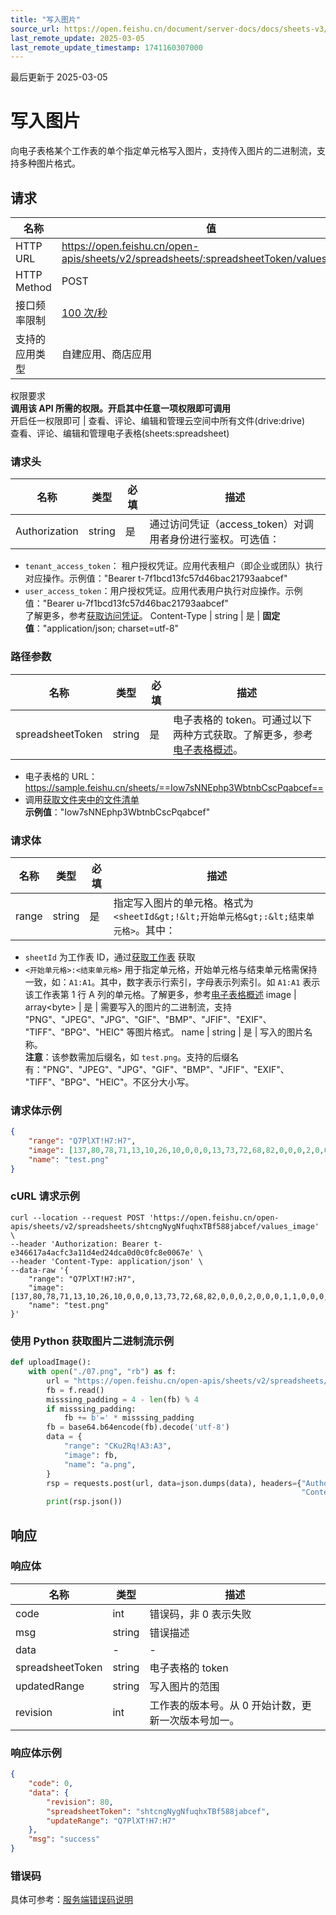 ```yaml
---
title: "写入图片"
source_url: https://open.feishu.cn/document/server-docs/docs/sheets-v3/data-operation/write-images
last_remote_update: 2025-03-05
last_remote_update_timestamp: 1741160307000
---
```

最后更新于 2025-03-05

# 写入图片

向电子表格某个工作表的单个指定单元格写入图片，支持传入图片的二进制流，支持多种图片格式。

## 请求
名称 | 值
---|---
HTTP URL | https://open.feishu.cn/open-apis/sheets/v2/spreadsheets/:spreadsheetToken/values_image
HTTP Method | POST
接口频率限制 | [100 次/秒](https://open.feishu.cn/document/ukTMukTMukTM/uUzN04SN3QjL1cDN)
支持的应用类型 | 自建应用、商店应用
权限要求  
 **调用该 API 所需的权限。开启其中任意一项权限即可调用**  
开启任一权限即可 | 查看、评论、编辑和管理云空间中所有文件(drive:drive)  
查看、评论、编辑和管理电子表格(sheets:spreadsheet)

### 请求头

名称 | 类型 | 必填 | 描述
--- | --- | --- | ---
Authorization | string | 是 | 通过访问凭证（access_token）对调用者身份进行鉴权。可选值：  
- `tenant_access_token`：        租户授权凭证。应用代表租户（即企业或团队）执行对应操作。示例值："Bearer t-7f1bcd13fc57d46bac21793aabcef"  
- `user_access_token`：用户授权凭证。应用代表用户执行对应操作。示例值："Bearer u-7f1bcd13fc57d46bac21793aabcef"  
了解更多，参考[获取访问凭证](https://open.feishu.cn/document/ukTMukTMukTM/uMTNz4yM1MjLzUzM)。
Content-Type | string | 是 | **固定值**："application/json; charset=utf-8"

### 路径参数

名称 | 类型 | 必填 | 描述
--- | --- | --- | ---
spreadsheetToken | string | 是 | 电子表格的 token。可通过以下两种方式获取。了解更多，参考[电子表格概述](https://open.feishu.cn/document/ukTMukTMukTM/uATMzUjLwEzM14CMxMTN/overview)。  
- 电子表格的 URL：https://sample.feishu.cn/sheets/==Iow7sNNEphp3WbtnbCscPqabcef==  
- 调用[获取文件夹中的文件清单](https://open.feishu.cn/document/uAjLw4CM/ukTMukTMukTM/reference/drive-v1/file/list)  
**示例值**："Iow7sNNEphp3WbtnbCscPqabcef"

### 请求体

名称 | 类型 | 必填 | 描述
--- | --- | --- | ---
range | string | 是 | 指定写入图片的单元格。格式为`<sheetId&gt;!&lt;开始单元格&gt;:&lt;结束单元格>`。其中：  
- `sheetId` 为工作表 ID，通过[获取工作表](https://open.feishu.cn/document/ukTMukTMukTM/uUDN04SN0QjL1QDN/sheets-v3/spreadsheet-sheet/query) 获取  
- `<开始单元格>:<结束单元格>` 用于指定单元格，开始单元格与结束单元格需保持一致，如：`A1:A1`。其中，数字表示行索引，字母表示列索引。如 `A1:A1` 表示该工作表第 1 行 A 列的单元格。了解更多，参考[电子表格概述](https://open.feishu.cn/document/ukTMukTMukTM/uATMzUjLwEzM14CMxMTN/overview)
image | array&lt;byte&gt; | 是 | 需要写入的图片的二进制流，支持 "PNG"、"JPEG"、"JPG"、"GIF"、"BMP"、"JFIF"、"EXIF"、 "TIFF"、"BPG"、"HEIC" 等图片格式。
name | string | 是 | 写入的图片名称。  
**注意**：该参数需加后缀名，如 `test.png`。支持的后缀名有："PNG"、"JPEG"、"JPG"、"GIF"、"BMP"、"JFIF"、"EXIF"、 "TIFF"、"BPG"、"HEIC"。不区分大小写。

### 请求体示例
```json
{ 
    "range": "Q7PlXT!H7:H7", 
    "image": [137,80,78,71,13,10,26,10,0,0,0,13,73,72,68,82,0,0,0,2,0,0,0,1,1,0,0,0,0,220,89,66,39,0,0,0,2,116,82,78,83,0,0,118,147,205,56,0,0,0,10,73,68,65,84,8,215,99,104,0,0,0,130,0,129,221,67,106,244,0,0,0,0,73,69,78,68,174,66,96,130],
    "name": "test.png"
}
```
### cURL 请求示例
```
curl --location --request POST 'https://open.feishu.cn/open-apis/sheets/v2/spreadsheets/shtcngNygNfuqhxTBf588jabcef/values_image' \
--header 'Authorization: Bearer t-e346617a4acfc3a11d4ed24dca0d0c0fc8e0067e' \
--header 'Content-Type: application/json' \
--data-raw '{ 
    "range": "Q7PlXT!H7:H7",
    "image": [137,80,78,71,13,10,26,10,0,0,0,13,73,72,68,82,0,0,0,2,0,0,0,1,1,0,0,0,0,220,89,66,39,0,0,0,2,116,82,78,83,0,0,118,147,205,56,0,0,0,10,73,68,65,84,8,215,99,104,0,0,0,130,0,129,221,67,106,244,0,0,0,0,73,69,78,68,174,66,96,130],
    "name": "test.png"
}'
```

### 使用 Python 获取图片二进制流示例

```Python
def uploadImage():
    with open("./07.png", "rb") as f:
        url = "https://open.feishu.cn/open-apis/sheets/v2/spreadsheets/X5assEfmnhepJtthAr4bY9Dlcxb/values_image"
        fb = f.read()
        misssing_padding = 4 - len(fb) % 4
        if misssing_padding:
            fb += b'=' * misssing_padding
        fb = base64.b64encode(fb).decode('utf-8')
        data = {
            "range": "CKu2Rq!A3:A3",
            "image": fb,
            "name": "a.png",
        }
        rsp = requests.post(url, data=json.dumps(data), headers={"Authorization": "Bearer 1nDxwUe_x5aGdZTDrefV5Xwk2hTt10BzMq20kk000Axr",
                                                                 "Content-Type": "application/json"})
        print(rsp.json())
```
## 响应
### 响应体

名称 | 类型 | 描述
--- | --- | ---
code | int | 错误码，非 0 表示失败
msg | string | 错误描述
data | \- | \-
spreadsheetToken | string | 电子表格的 token
updatedRange | string | 写入图片的范围
revision | int | 工作表的版本号。从 0 开始计数，更新一次版本号加一。

### 响应体示例

```json
{
    "code": 0,
    "data": {
        "revision": 80,
        "spreadsheetToken": "shtcngNygNfuqhxTBf588jabcef",
        "updateRange": "Q7PlXT!H7:H7"
    },
    "msg": "success"
}
```
### 错误码

具体可参考：[服务端错误码说明](https://open.feishu.cn/document/ukTMukTMukTM/ugjM14COyUjL4ITN)
